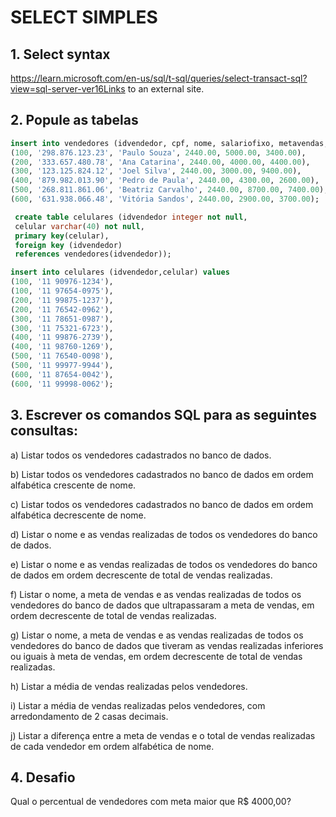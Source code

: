 # SELECT SIMPLES

## 1. Select syntax

https://learn.microsoft.com/en-us/sql/t-sql/queries/select-transact-sql?view=sql-server-ver16Links to an external site. 

## 2. Popule as tabelas

```sql
insert into vendedores (idvendedor, cpf, nome, salariofixo, metavendas, totalvendasrealizadas) values 
(100, '298.876.123.23', 'Paulo Souza', 2440.00, 5000.00, 3400.00),
(200, '333.657.480.78', 'Ana Catarina', 2440.00, 4000.00, 4400.00),
(300, '123.125.824.12', 'Joel Silva', 2440.00, 3000.00, 9400.00),
(400, '879.982.013.90', 'Pedro de Paula', 2440.00, 4300.00, 2600.00),
(500, '268.811.861.06', 'Beatriz Carvalho', 2440.00, 8700.00, 7400.00),
(600, '631.938.066.48', 'Vitória Sandos', 2440.00, 2900.00, 3700.00);

 create table celulares (idvendedor integer not null,
 celular varchar(40) not null,
 primary key(celular),
 foreign key (idvendedor)
 references vendedores(idvendedor));

insert into celulares (idvendedor,celular) values
(100, '11 90976-1234'),
(100, '11 97654-0975'),
(200, '11 99875-1237'),
(200, '11 76542-0962'),
(300, '11 78651-0987'),
(300, '11 75321-6723'),
(400, '11 99876-2739'),
(400, '11 98760-1269'),
(500, '11 76540-0098'),
(500, '11 99977-9944'),
(600, '11 87654-0042'),
(600, '11 99998-0062');
```

## 3. Escrever os comandos SQL para as seguintes consultas:

a) Listar todos os vendedores cadastrados no banco de dados.

b) Listar todos os vendedores cadastrados no banco de dados em ordem alfabética
crescente de nome.

c) Listar todos os vendedores cadastrados no banco de dados em ordem alfabética
decrescente de nome.

d) Listar o nome e as vendas realizadas de todos os vendedores do banco de dados.

e) Listar o nome e as vendas realizadas de todos os vendedores do banco de dados em
ordem decrescente de total de vendas realizadas.

f) Listar o nome, a meta de vendas e as vendas realizadas de todos os vendedores do
banco de dados que ultrapassaram a meta de vendas, em ordem decrescente de total de
vendas realizadas.

g) Listar o nome, a meta de vendas e as vendas realizadas de todos os vendedores do
banco de dados que tiveram as vendas realizadas inferiores ou iguais à meta de vendas,
em ordem decrescente de total de vendas realizadas.

h) Listar a média de vendas realizadas pelos vendedores.

i) Listar a média de vendas realizadas pelos vendedores, com arredondamento de 2 casas
decimais.

j) Listar a diferença entre a meta de vendas e o total de vendas realizadas de cada
vendedor em ordem alfabética de nome.

## 4. Desafio

Qual o percentual de vendedores com meta maior que R$ 4000,00?

 
